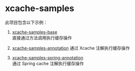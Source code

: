# xcache-samples

此项目包含以下示例：

1. [xcache-samples-base](https://github.com/patricklaux/xcache-samples/tree/master/xcache-samples-base)  
   直接通过方法调用执行缓存操作  

2. [xcache-samples-annotation](https://github.com/patricklaux/xcache-samples/tree/master/xcache-samples-annotation)
   通过 Xcache 注解执行缓存操作

3. [xcache-samples-spring-annotation](https://github.com/patricklaux/xcache-samples/tree/master/xcache-samples-spring-annotation)  
   通过 Spring cache 注解执行缓存操作



